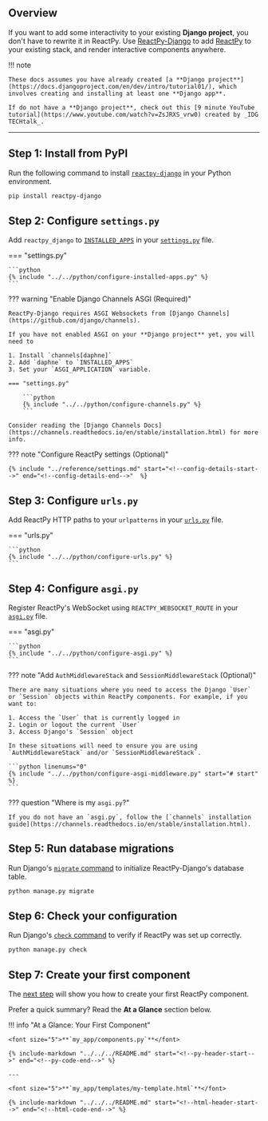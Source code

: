 ## Overview

<p class="intro" markdown>

If you want to add some interactivity to your existing **Django project**, you don't have to rewrite it in ReactPy. Use [ReactPy-Django](https://github.com/reactive-python/reactpy-django) to add [ReactPy](https://github.com/reactive-python/reactpy) to your existing stack, and render interactive components anywhere.

</p>

!!! note

    These docs assumes you have already created [a **Django project**](https://docs.djangoproject.com/en/dev/intro/tutorial01/), which involves creating and installing at least one **Django app**.

    If do not have a **Django project**, check out this [9 minute YouTube tutorial](https://www.youtube.com/watch?v=ZsJRXS_vrw0) created by _IDG TECHtalk_.

---

## Step 1: Install from PyPI

Run the following command to install [`reactpy-django`](https://pypi.org/project/reactpy-django/) in your Python environment.

```bash linenums="0"
pip install reactpy-django
```

## Step 2: Configure `settings.py`

Add `reactpy_django` to [`INSTALLED_APPS`](https://docs.djangoproject.com/en/dev/ref/settings/#std:setting-INSTALLED_APPS) in your [`settings.py`](https://docs.djangoproject.com/en/dev/topics/settings/) file.

=== "settings.py"

    ```python
    {% include "../../python/configure-installed-apps.py" %}
    ```

??? warning "Enable Django Channels ASGI (Required)"

    ReactPy-Django requires ASGI Websockets from [Django Channels](https://github.com/django/channels).

    If you have not enabled ASGI on your **Django project** yet, you will need to

    1. Install `channels[daphne]`
    2. Add `daphne` to `INSTALLED_APPS`
    3. Set your `ASGI_APPLICATION` variable.

    === "settings.py"

        ```python
        {% include "../../python/configure-channels.py" %}
        ```

    Consider reading the [Django Channels Docs](https://channels.readthedocs.io/en/stable/installation.html) for more info.

??? note "Configure ReactPy settings (Optional)"

    {% include "../reference/settings.md" start="<!--config-details-start-->" end="<!--config-details-end-->"  %}

## Step 3: Configure `urls.py`

Add ReactPy HTTP paths to your `urlpatterns` in your [`urls.py`](https://docs.djangoproject.com/en/dev/topics/http/urls/) file.

=== "urls.py"

    ```python
    {% include "../../python/configure-urls.py" %}
    ```

## Step 4: Configure `asgi.py`

Register ReactPy's WebSocket using `REACTPY_WEBSOCKET_ROUTE` in your [`asgi.py`](https://docs.djangoproject.com/en/dev/howto/deployment/asgi/) file.

=== "asgi.py"

    ```python
    {% include "../../python/configure-asgi.py" %}
    ```

??? note "Add `AuthMiddlewareStack` and `SessionMiddlewareStack` (Optional)"

    There are many situations where you need to access the Django `User` or `Session` objects within ReactPy components. For example, if you want to:

    1. Access the `User` that is currently logged in
    2. Login or logout the current `User`
    3. Access Django's `Session` object

    In these situations will need to ensure you are using `AuthMiddlewareStack` and/or `SessionMiddlewareStack`.

    ```python linenums="0"
    {% include "../../python/configure-asgi-middleware.py" start="# start" %}
    ```

??? question "Where is my `asgi.py`?"

    If you do not have an `asgi.py`, follow the [`channels` installation guide](https://channels.readthedocs.io/en/stable/installation.html).

## Step 5: Run database migrations

Run Django's [`migrate` command](https://docs.djangoproject.com/en/dev/topics/migrations/) to initialize ReactPy-Django's database table.

```bash linenums="0"
python manage.py migrate
```

## Step 6: Check your configuration

Run Django's [`check` command](https://docs.djangoproject.com/en/dev/ref/django-admin/#check) to verify if ReactPy was set up correctly.

```bash linenums="0"
python manage.py check
```

## Step 7: Create your first component

The [next step](./your-first-component.md) will show you how to create your first ReactPy component.

Prefer a quick summary? Read the **At a Glance** section below.

!!! info "At a Glance: Your First Component"

    <font size="5">**`my_app/components.py`**</font>

    {% include-markdown "../../../README.md" start="<!--py-header-start-->" end="<!--py-code-end-->" %}

    ---

    <font size="5">**`my_app/templates/my-template.html`**</font>

    {% include-markdown "../../../README.md" start="<!--html-header-start-->" end="<!--html-code-end-->" %}
